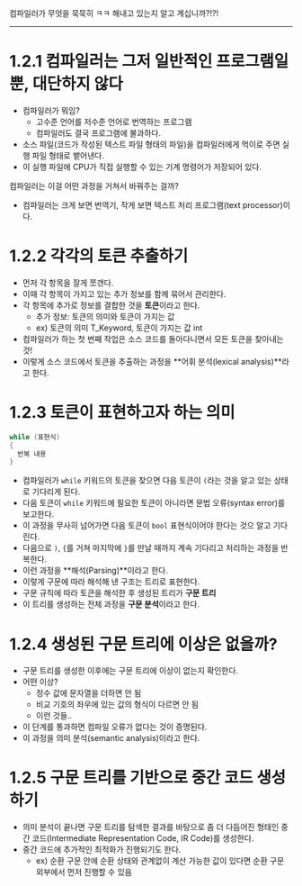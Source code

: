컴파일러가 무엇을 묵묵히 ㅋㅋ 해내고 있는지 알고 계십니까?!?!

---

# 1.2.1 컴파일러는 그저 일반적인 프로그램일 뿐, 대단하지 않다
- 컴파일러가 뭐임?
  - 고수준 언어를 저수준 언어로 번역하는 프로그램
  - 컴파일러도 결국 프로그램에 불과하다.
- 소스 파일(코드가 작성된 텍스트 파일 형태의 파일)을 컴파일러에게 먹이로 주면 실행 파일 형태로 뱉어낸다.
- 이 실행 파일에 CPU가 직접 실행할 수 있는 기계 명령어가 저장되어 있다.

컴파일러는 이걸 어떤 과정을 거쳐서 바꿔주는 걸까?

- 컴파일러는 크게 보면 번역기, 작게 보면 텍스트 처리 프로그램(text processor)이다.

# 1.2.2 각각의 토큰 추출하기
- 먼저 각 항목을 잘게 쪼갠다.
- 이때 각 항목이 가지고 있는 추가 정보를 함께 묶어서 관리한다.
- 각 항목에 추가로 정보를 결합한 것을 **토큰**이라고 한다.
  - 추가 정보: 토큰의 의미와 토큰이 가지는 값
  - ex) 토큰의 의미 T_Keyword, 토큰이 가지는 값 int
- 컴파일러가 하는 첫 번째 작업은 소스 코드를 돌아다니면서 모든 토큰을 찾아내는 것!
- 이렇게 소스 코드에서 토큰을 추출하는 과정을 **어휘 분석(lexical analysis)**라고 한다.

# 1.2.3 토큰이 표현하고자 하는 의미

```c
while (표현식) 
{
  반복 내용
}
```

- 컴파일러가 `while` 키워드의 토큰을 찾으면 다음 토큰이 `(`라는 것을 알고 있는 상태로 기다리게 된다.
- 다음 토큰이 `while` 키워드에 필요한 토큰이 아니라면 문법 오류(syntax error)를 보고한다.
- 이 과정을 무사히 넘어가면 다음 토큰이 `bool` 표현식이어야 한다는 것으 알고 기다린다.
- 다음으로 `)`, `{`를 거쳐 마지막에 `}`를 만날 때까지 계속 기다리고 처리하는 과정을 반복한다.
- 이런 과정을 **해석(Parsing)**이라고 한다.
- 이렇게 구문에 따라 해석해 낸 구조는 트리로 표현한다.
- 구문 규칙에 따라 토큰을 해석한 후 생성된 트리가 **구문 트리**
- 이 트리를 생성하는 전체 과정을 **구문 분석**이라고 한다.

# 1.2.4 생성된 구문 트리에 이상은 없을까?
- 구문 트리를 생성한 이후에는 구문 트리에 이상이 없는지 확인한다.
- 어떤 이상?
  - 정수 값에 문자열을 더하면 안 됨
  - 비교 기호의 좌우에 있는 값의 형식이 다르면 안 됨
  - 이런 것들..
- 이 단계를 통과하면 컴파일 오류가 없다는 것이 증명된다.
- 이 과정을 의미 분석(semantic analysis)이라고 한다.

# 1.2.5 구문 트리를 기반으로 중간 코드 생성하기
- 의미 분석이 끝나면 구문 트리를 탐색한 결과를 바탕으로 좀 더 다듬어진 형태인 중간 코드(Intermediate Representation Code, IR Code)를 생성한다.
- 중간 코드에 추가적인 최적화가 진행되기도 한다.
  - ex) 순환 구문 안에 순환 상태와 관계없이 계산 가능한 값이 있다면 순환 구문 외부에서 먼저 진행할 수 있음